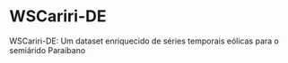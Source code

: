 # WSCariri-DE
WSCariri-DE: Um dataset enriquecido de séries temporais eólicas para o semiárido Paraibano
